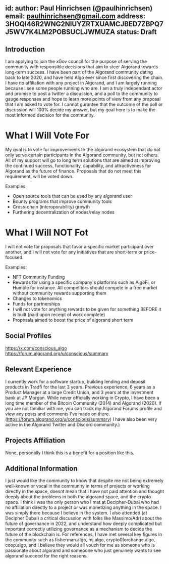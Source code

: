 
 id: 
 author: Paul Hinrichsen (@paulhinrichsen)
 email: paulhinrichsen@gmail.com
 address: 3HOQI46R2WNG2NIUYZRTXUAMCJBED7ZBPQ7J5WV7K4LM2POBSUCLJWMUZA
 status: Draft
 ---
 
 ## Introduction
 
 I am applying to join the xGov council for the purpose of serving the community with responsible decisions that aim to steer Algorand towards long-term success. I have been part of the Algorand community dating back to late 2020, and have held Algo ever since first discovering the chain. I have no affiliation with any project in Algorand, and I am largely running because I see some people running who are. I am a truly independant actor and promise to post a twitter a discussion, and a poll to the community to gauge responses and hope to learn more points of view from any proposal that I am asked to vote for. I cannot gurantee that the outcome of the poll or discussion will 100% decide my answer, but my goal here is to make the most informed decision for the community.
 
 # What I Will Vote For
My goal is to vote for improvements to the algorand ecosystem that do not only serve certain participants in the Algorand community, but not others. All of my support will go to long term solutions that are aimed at improving the continued success, functionality, capability, and attractiveness for Algorand as the future of finance. Proposals that do not meet this requirement, will be voted down.
 
 Examples
 - Open source tools that can be used by any algorand user
 - Bounty programs that improve community tools
 - Cross-chain (interoporability) growth
 - Furthering decentralization of nodes/relay nodes

# What I Will NOT Fot
I will not vote for proposals that favor a specific market participant over another, and I will not vote for any initiatives that are short-term or price-focused.

Examples:
- NFT Community Funding
- Rewards for using a specific company's platforms such as AlgoFi, or Humble for instance. All competitors should compete in a free market without community rewards supporting them
- Changes to tokenomics
- Funds for partnerships
- I will not vote for anything rewards to be given for something BEFORE it is built (paid upon receipt of work complete)
- Proposals aimed to boost the price of algorand short term
 
 
 ## Social Profiles
 https://x.com/conscious_algo
 https://forum.algorand.org/u/conscious/summary
 
 ## Relevant Experience
 I currently work for a software startup, building lending and deposit products in Tradfi for the last 3 years. Previous experience, 6 years as a Product Manager at a large Credit Union, and 3 years at the investment bank at JP Morgan. While never officially working in Crypto, I have been a long time member of the Bitcoin Community (2014) and Algorand (2020). If you are not familiar with me, you can track my Algorand Forums profile and view any posts and comments I've made on there. (https://forum.algorand.org/u/conscious/summary) I have also been very active in the Algorand Twitter and Discord community.)
 
 ## Projects Affiliation
 
 None, personally I think this is a benefit for a position like this.
 
 ## Additional Information

 I just would like the community to know that despite me not being extremely well-known or vocal in the community in terms of projects or working directly in the space, doesnt mean that I have not paid attention and thought deeply about the problems in both the algorand space, and the crypto space. I think I was the only person who I met at Decipher-Dubai who had no affiliation directly to a project or was monetizing anything in the space. I was simply there because I believe in the system. I also attended (at Decipher Dubai) a critical discussion with folks like Massimo/Adri about the future of governance in 2022, and understand how deeply complicated but important correctly utilizing governance as a mechanism to decide the future of the blockchain is. For references, I have met several key figures in the community such as fisherman.algo, mj.algo, crypto0forchange.algo, coop.algo, and I believe they would all vouch for me as someone who is passionate about algorand and someoone who just genuinely wants to see algorand succeed for the right reasons.
 
